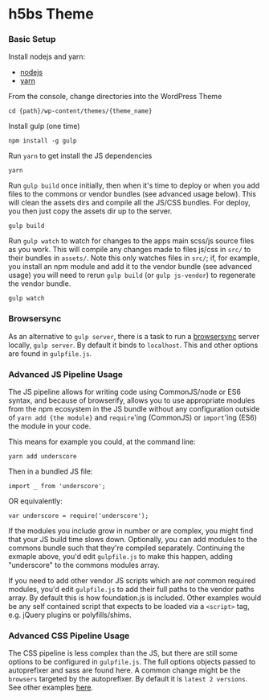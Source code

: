 # h5bs Theme

### Basic Setup

Install nodejs and yarn:

- [nodejs](https://nodejs.org/en/)
- [yarn](https://yarnpkg.com/en/docs/install)

From the console, change directories into the WordPress Theme

```
cd {path}/wp-content/themes/{theme_name}
```

Install gulp (one time)

```
npm install -g gulp
```

Run `yarn` to get install the JS dependencies

```
yarn
```

Run `gulp build` once initially, then when it's time to deploy or when you add
files to the commons or vendor bundles (see advanced usage below).  This will
clean the assets dirs and compile all the JS/CSS bundles.  For deploy, you then
just copy the assets dir up to the server.

```
gulp build
```

Run `gulp watch` to watch for changes to the apps main scss/js source files as you work.
This will compile any changes made to files js/css in `src/` to their bundles
in `assets/`.  Note this only watches files in `src/`; if, for example, you install
an npm module and add it to the vendor bundle (see advanced usage) you will need
to rerun `gulp build` (or `gulp js-vendor`) to regenerate the vendor bundle.

```
gulp watch
```

### Browsersync

As an alternative to `gulp server`, there is a task to run a
[browsersync](https://www.browsersync.io/) server locally, `gulp server`.  By default
it binds to `localhost`.  This and other options are found in `gulpfile.js`.


### Advanced JS Pipeline Usage

The JS pipeline allows for writing code using CommonJS/node or ES6 syntax, and
because of browserify, allows you to use appropriate modules from the npm
ecosystem in the JS bundle without any configuration outside of `yarn add {the module}`
and `require`'ing (CommonJS) or `import`'ing (ES6) the module in your code.

This means for example you could, at the command line:

    yarn add underscore

Then in a bundled JS file:

    import _ from 'underscore';

OR equivalently:

    var underscore = require('underscore');

If the modules you include grow in number or are complex, you might find that your
JS build time slows down.  Optionally, you can add modules to the commons bundle
such that they're compiled separately.  Continuing the exmaple above, you'd edit
`gulpfile.js` to make this happen, adding "underscore" to the commons modules
array.

If you need to add other vendor JS scripts which are *not* common required
modules, you'd edit `gulpfile.js` to add their full paths to the vendor paths
array.  By default this is how foundation.js is included.  Other examples would
be any self contained script that expects to be loaded via a `<script>` tag,
e.g. jQuery plugins or polyfills/shims.


### Advanced CSS Pipeline Usage

The CSS pipeline is less complex than the JS, but there are still some options to
be configured in `gulpfile.js`.  The full options objects passed to autoprefixer
and sass are found here.  A common change might be the `browsers` targeted by the
autoprefixer.  By default it is `latest 2 versions`.  See other examples
[here](https://github.com/ai/browserslist#queries).

